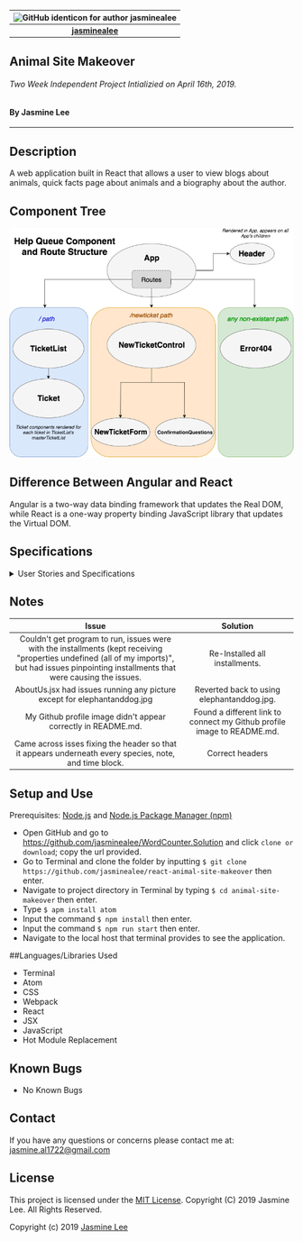 |<img src="https://github.com/identicons/jasminealee.png" width=100 alt="GitHub identicon for author jasminealee">|
|:-----:|
| [**jasminealee**](https://github.com/jasminealee ) |


## Animal Site Makeover

###### Two Week Independent Project Intializied on April 16th, 2019.

#### By Jasmine Lee
----------

## Description
A web application built in React that allows a user to view blogs about animals, quick facts page about animals and a biography about the author.

## Component Tree
![Component-Tree](/images/component-tree.png)


## Difference Between Angular and React
Angular is a two-way data binding framework that updates the Real DOM, while React is a one-way property binding JavaScript library that updates the Virtual DOM.

## Specifications

<details>
<summary>User Stories and Specifications</summary>

<table>
  <tr>
    <th> Scenario 01 </th><th></th>
  </tr>
  <tr>
    <td> Behavior </td>
    <td>User views the welcome page.</td>
  </tr>
  <tr>
    <td> Input </td>
    <td>User Clicks "Home"</td>
  </tr>
  <tr>
    <td> Output </td>
    <td>User sees "Welcome" on the page.</td>
  </tr>
</table>

<table>
  <tr>
    <th> Scenario 02 </th><th></th>
  </tr>
  <tr>
    <td> Behavior </td>
    <td>User views a list of animal facts.</td>
  </tr>
  <tr>
    <td> Input </td>
    <td>User Clicks "Animals"</td>
  </tr>
  <tr>
    <td> Output </td>
    <td>User seess a list of all animal facts that have been inputted.</td>
  </tr>
</table>

<table>  
  <tr>
    <th> Scenario 03 </th><th></th>
  </tr>
  <tr>
    <td> Behavior </td>
    <td>User views the biography about the author.</td>
  </tr>
  <tr>
    <td> Input </td>
    <td>User Clicks "About"</td>
  </tr>
  <tr>
    <td> Output </td>
    <td>User sees a picture and information about the author.</td>
  </tr>
</table>  

<table>  
  <tr>
    <th> Scenario 04 </th><th></th>
  </tr>
  <tr>
    <td> Behavior </td>
    <td>User views written blogs about animals.</td>
  </tr>
  <tr>
    <td> Input </td>
    <td>User Clicks "Blogs"</td>
  </tr>
  <tr>
    <td> Output </td>
    <td>User sees a list of blogs about animals.</td>
  </tr>
</table>  

<table>  
  <tr>
    <th> Scenario 05 </th><th></th>
  </tr>
  <tr>
    <td> Behavior </td>
    <td>I want to be able to view written blogs about animals.</td>
  </tr>
  <tr>
    <td> Input </td>
    <td>User Clicks "Blogs"</td>
  </tr>
  <tr>
    <td> Output </td>
    <td>User can see a list of blogs about animals.</td>
  </tr>
</table>  

<table>  
  <tr>
    <th> Scenario 07 </th><th></th>
  </tr>
  <tr>
    <td> Behavior </td>
    <td>User inputs a fact about an animal.</td>
  </tr>
  <tr>
    <td> Input </td>
    <td> On the "Animals" page, the user Clicks "Create ", inputs information, and then clicks "submit".</td>
  </tr>
  <tr>
    <td> Output </td>
    <td>Once submitted, the new information automatically appears on the webpage.</td>
  </tr>
</table>    
</details>

## Notes

| Issue | Solution |
|:-------:|:-----:|
|Couldn't get program to run, issues were with the installments (kept receiving "properties undefined (all of my imports)", but had issues pinpointing installments that were causing the issues. | Re-Installed all installments. |
|AboutUs.jsx had issues running any picture except for elephantanddog.jpg | Reverted back to using elephantanddog.jpg.|
|My Github profile image didn't appear correctly in README.md. | Found a different link to connect my Github profile image to README.md. |
|Came across isses fixing the header so that it appears underneath every species, note, and time block. | Correct headers | Headers are correct |


## Setup and Use
Prerequisites: [Node.js](https://nodejs.org/en/) and [Node.js Package Manager (npm)](https://www.npmjs.com/)

* Open GitHub and go to https://github.com/jasminealee/WordCounter.Solution and click `clone or download`; copy the url provided.
* Go to Terminal and clone the folder by inputting `$ git clone https://github.com/jasminealee/react-animal-site-makeover` then enter.
* Navigate to project directory in Terminal by typing `$ cd animal-site-makeover` then enter.
* Type `$ apm install atom`
* Input the command `$ npm install` then enter.
* Input the command `$ npm run start` then enter.
* Navigate to the local host that terminal provides to see the application.

##Languages/Libraries Used
* Terminal
* Atom
* CSS
* Webpack
* React
* JSX
* JavaScript
* Hot Module Replacement

## Known Bugs

* No Known Bugs

## Contact
If you have any questions or concerns please contact me at: [jasmine.al1722@gmail.com](mailto:jasmine.al1722@gmail.com)

## License
This project is licensed under the [MIT License](https://opensource.org/licenses/MIT). Copyright (C) 2019 Jasmine Lee. All Rights Reserved.

Copyright (c) 2019 [Jasmine Lee](https://github.com/jasminealee)
